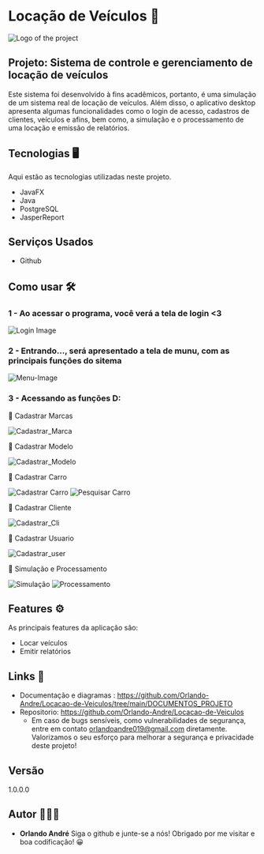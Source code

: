 # Locação de Veículos 🚗
 
![Logo of the project](https://github.com/Orlando-Andre/Locacao-de-Veiculos/blob/main/CODIGO_DO_PROJETO/LOCACAO_DE_VEICULOS/src/image/imagemLogin.png)

## Projeto: Sistema de controle e gerenciamento de locação de veículos

Este sistema foi desenvolvido à fins acadêmicos, portanto, é uma simulação de um sistema real de locação de veículos. Além disso, o aplicativo desktop apresenta algumas funcionalidades como o login de acesso, cadastros de clientes, veículos e afins, bem como, a simulação e o processamento de uma locação e emissão de relatórios.


## Tecnologias 🖥️

Aqui estão as tecnologias utilizadas neste projeto.

* JavaFX
* Java
* PostgreSQL
* JasperReport

## Serviços Usados 

* Github

## Como usar 🛠️

### 1 - Ao acessar o programa, você verá a tela de login <3

![Login Image](https://github.com/Orlando-Andre/Locacao-de-Veiculos/blob/main/PRINTS%20DO%20PROJETO/Login.png)

### 2 - Entrando..., será apresentado a tela de munu, com as principais funções do sitema

![Menu-Image](https://github.com/Orlando-Andre/Locacao-de-Veiculos/blob/main/PRINTS%20DO%20PROJETO/menu.png)

### 3 - Acessando as funções D:
📌 Cadastrar Marcas

![Cadastrar_Marca](https://github.com/Orlando-Andre/Locacao-de-Veiculos/blob/main/PRINTS%20DO%20PROJETO/Cadastrar%20Marca.png)

📌 Cadastrar Modelo

![Cadastrar_Modelo](https://github.com/Orlando-Andre/Locacao-de-Veiculos/blob/main/PRINTS%20DO%20PROJETO/Cadastrar%20modelo.png)

📌 Cadastrar Carro

![Cadastrar Carro](https://github.com/Orlando-Andre/Locacao-de-Veiculos/blob/main/PRINTS%20DO%20PROJETO/Cadastrar%20Carro.png) 
![Pesquisar Carro](https://github.com/Orlando-Andre/Locacao-de-Veiculos/blob/main/PRINTS%20DO%20PROJETO/Pesquisa%20Carro%20-%20Cad%20Carro.png)

📌 Cadastrar Cliente

![Cadastrar_Cli](https://github.com/Orlando-Andre/Locacao-de-Veiculos/blob/main/PRINTS%20DO%20PROJETO/Cadastrar%20Cli.png)

📌 Cadastrar Usuario

![Cadastrar_user](https://github.com/Orlando-Andre/Locacao-de-Veiculos/blob/main/PRINTS%20DO%20PROJETO/Cadastrar%20usuario.png)

📌 Simulação e Processamento

![Simulação](https://github.com/Orlando-Andre/Locacao-de-Veiculos/blob/main/PRINTS%20DO%20PROJETO/simula%C3%A7%C3%A3o.png)
![Processamento](https://github.com/Orlando-Andre/Locacao-de-Veiculos/blob/main/PRINTS%20DO%20PROJETO/proc.png)



## Features ⚙️

As principais features da aplicação são: 
 - Locar veículos
 - Emitir relatórios


## Links 🔗
  - Documentação e diagramas : https://github.com/Orlando-Andre/Locacao-de-Veiculos/tree/main/DOCUMENTOS_PROJETO
  - Repositorio: https://github.com/Orlando-Andre/Locacao-de-Veiculos
    - Em caso de bugs sensíveis, como vulnerabilidades de segurança, entre em contato
      orlandoandre019@gmail.com diretamente. Valorizamos o seu esforço para melhorar a segurança e privacidade deste projeto!
   
  ## Versão

  1.0.0.0


  ## Autor 🧑🏻‍💻

  * **Orlando André** 
Siga o github e junte-se a nós!
Obrigado por me visitar e boa codificação! 😀
